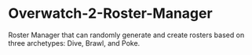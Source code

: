 # Overwatch-2-Roster-Manager
Roster Manager that can randomly generate and create rosters based on three archetypes: Dive, Brawl, and Poke.
